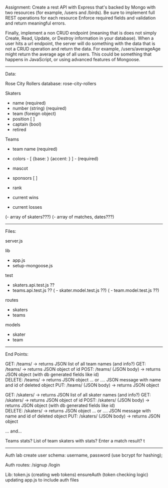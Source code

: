 
Assignment:
Create a rest API with Express that's backed by Mongo with two resources (for example, /users and /birds).
Be sure to implement full REST operations for each resource
Enforce required fields and validation and return meaningful errors.

Finally, implement a non CRUD endpoint (meaning that is does not simply Create, Read, Update, or Destroy information in your database). When a user hits a url endpoint, the server will do something with the data that is not a CRUD operation and return the data.
For example, /users/averageAge might return the average age of all users. This could be something that happens in JavaScript, or using advanced features of Mongoose.

---

Data:

Rose City Rollers
database: rose-city-rollers

Skaters
- name (required)
- number (string) (required)
- team (foreign object)
- position [ ]
- captain (bool)
- retired

Teams
- team name (required)
- colors - [ {base: }  {accent: } ] - (required)
- mascot
- sponsors [  ]

- rank
- current wins
- current losses

(- array of skaters???)
(- array of matches, dates???)


---

Files:

server.js

lib
 - app.js
 - setup-mongoose.js

test
 - skaters.api.test.js  ??
 - teams.api.test.js  ??
( - skater.model.test.js ??)
( - team.model.test.js ??)

routes
 - skaters
 - teams

models
 - skater
 - team


---

End Points:

GET: /teams/  ->  returns JSON list of all team names (and info?)
GET: /teams/<id>  ->  returns JSON object of id
POST: /teams/ (JSON body)  ->  returns JSON object (with db generated fields like id)  
DELETE: /teams/<id>  ->  returns JSON object ... or .... JSON message with name and id of deleted object
PUT: /teams/<id> (JSON body)  ->  returns JSON object

GET: /skaters/  ->  returns JSON list of all skater names (and info?)
GET: /skaters/<id>  ->  returns JSON object of id
POST: /skaters/ (JSON body)  ->  returns JSON object (with db generated fields like id)  
DELETE: /skaters/<id>  ->  returns JSON object ... or .... JSON message with name and id of deleted object
PUT: /skaters/<id> (JSON body)  ->  returns JSON object

... and...

Teams stats?
List of team skaters with stats?
Enter a match result? t

---
Auth lab
create user schema: username, password (use bcrypt for hashing);

Auth routes:
/signup
/login

Lib:
token.js (creating web tokens)
ensureAuth (token checking logic)
updating app.js to include auth files
